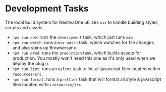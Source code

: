 # Development Tasks

The local build system for NextivaOne utilizes `mix` to handle building styles, scripts and assets.

- `npm run dev`: runs the `development` task, which just runs `mix`
- `npm run watch`: runs a `mix watch` task, which watches for file changes and also spins up Browsersync.
- `npm run prod`: runs the `production` task, which builds assets for production. You mostly won't need this one as it's only used when we deploy the plugin.
- `npm run lint`: runs an `eslint` task to lint all javascript files located within `resources/src`.
- `npm run format`: runs a `prettier` task that will format all style & javascript files located within `resources/src`.

